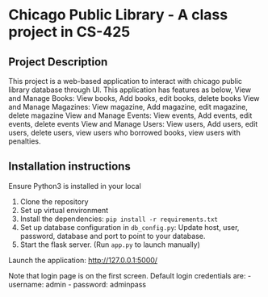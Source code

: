 # Chicago Public Library - A class project in CS-425

## Project Description
This project is a web-based application to interact with chicago public library database through UI. This application has 
features as below, 
View and Manage Books: View books, Add books, edit books, delete books
View and Manage Magazines: View magazine, Add magazine, edit magazine, delete magazine
View and Manage Events: View events, Add events, edit events, delete events
View and Manage Users: View users, Add users, edit users, delete users, view users who borrowed books, view users with penalties.

## Installation instructions
Ensure Python3 is installed in your local
1. Clone the repository
2. Set up virtual environment
3. Install the dependencies: `pip install -r requirements.txt`
4. Set up database configuration in `db_config.py`: Update host, user, password, database and port to point to your database. 
5. Start the flask server. (Run `app.py` to launch manually)

Launch the application: http://127.0.0.1:5000/ 

Note that login page is on the first screen. 
Default login credentials are: 
    - username: admin
    - password: adminpass

